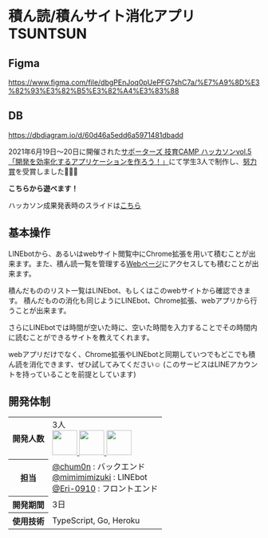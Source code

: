 # 積ん読/積んサイト消化アプリ TSUNTSUN

## Figma
https://www.figma.com/file/dbgPEnJoq0pUePFG7shC7a/%E7%A9%8D%E3%82%93%E3%82%B5%E3%82%A4%E3%83%88

## DB
https://dbdiagram.io/d/60d46a5edd6a5971481dbadd


2021年6月19日〜20日に開催された[サポーターズ 技育CAMP ハッカソンvol.5「開発を効率化するアプリケーションを作ろう！」](https://talent.supporterz.jp/events/b89ddfc0-d4d0-4a9a-8092-14376eb89e85/)にて学生3人で制作し、[努力賞](https://twitter.com/geek_pjt/status/1411621002115649540)を受賞しました🎉🎉🎉

**こちらから遊べます！**

ハッカソン成果発表時のスライドは[こちら](https://docs.google.com/presentation/d/1D7iV9qCcRy8VnBPi11Js9IUczvXBJLoRVYohTOf4QlQ/edit?usp=sharing)

## 基本操作
LINEbotから、あるいはwebサイト閲覧中にChrome拡張を用いて積むことが出来ます。また、積ん読一覧を管理する[Webページ](https://tsuntsun.herokuapp.com/)にアクセスしても積むことが出来ます。

積んだもののリスト一覧はLINEbot、もしくはこのwebサイトから確認できます。
積んだものの消化も同じようにLINEbot、Chrome拡張、webアプリから行うことが出来ます。

さらにLINEbotでは時間が空いた時に、空いた時間を入力することでその時間内に読むことができるサイトを教えてくれます。

webアプリだけでなく、Chrome拡張やLINEbotと同期していつでもどこでも積ん読を消化できます、ぜひ試してみてください☺️ (このサービスはLINEアカウントを持っていることを前提としています)


## 開発体制
<table>
  <tr>
    <th>開発人数</th>
    <td>
      3人<br>
      <b><a href="https://github.com/chum0n"><img src="https://github.com/chum0n.png" width="50px;" /></b>
      <b><a href="https://github.com/mimimimizuki"><img src="https://github.com/mimimimizuki.png" width="50px;" /></b>
      <b><a href="https://github.com/Eri-0910"><img src="https://github.com/Eri-0910.png" width="50px;" /></b>
    </td>
  </tr>
  <tr>
    <th>担当</th>
    <td>
      <a href="https://github.com/chum0n">@chum0n</a> : バックエンド<br>
      <a href="https://github.com/mimimimizuki">@mimimimizuki</a> : LINEbot<br>
      <a href="https://github.com/Eri-0910">@Eri-0910</a> : フロントエンド<br>
    </td>
  </tr>
  <tr>
    <th>開発期間</th>
    <td>3日</td>
  </tr>
  <tr>
    <th>使用技術</th>
    <td>TypeScript, Go, Heroku</td>
  </tr>
</table>
